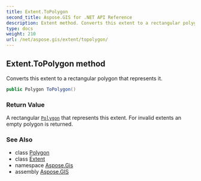 ```yaml
---
title: Extent.ToPolygon
second_title: Aspose.GIS for .NET API Reference
description: Extent method. Converts this extent to a rectangular polygon that represents it
type: docs
weight: 210
url: /net/aspose.gis/extent/topolygon/
---
```

## Extent.ToPolygon method

Converts this extent to a rectangular polygon that represents it.

```csharp
public Polygon ToPolygon()
```

### Return Value

A rectangular [`Polygon`](../../../aspose.gis.geometries/polygon/) that represents this extent. For invalid extents an empty polygon is returned.

### See Also

* class [Polygon](../../../aspose.gis.geometries/polygon/)
* class [Extent](../)
* namespace [Aspose.Gis](../../extent/)
* assembly [Aspose.GIS](../../../)


